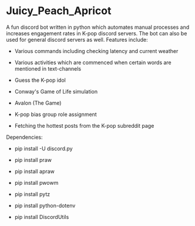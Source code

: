 # Juicy_Peach_Apricot

A fun discord bot written in python which automates manual processes and increases engagement rates in K-pop discord servers. The bot can also be used for general discord servers as well. Features include:

* Various commands including checking latency and current weather

* Various activities which are commenced when certain words are mentioned in text-channels

* Guess the K-pop idol

* Conway's Game of Life simulation

* Avalon (The Game)

* K-pop bias group role assignment

* Fetching the hottest posts from the K-pop subreddit page


Dependencies:

* pip install -U discord.py

* pip install praw

* pip install apraw

* pip install pwowm

* pip install pytz

* pip install python-dotenv

* pip install DiscordUtils

